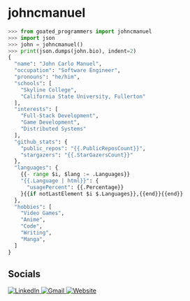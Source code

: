 # johncmanuel

```python
>>> from goated_programmers import johncmanuel
>>> import json
>>> john = johncmanuel()
>>> print(json.dumps(john.bio), indent=2)
{
  "name": "John Carlo Manuel",
  "occupation": "Software Engineer",
  "pronouns": "he/him",
  "schools": [
    "Skyline College",
    "California State University, Fullerton"
  ],
  "interests": [
    "Full-Stack Development",
    "Game Development",
    "Distributed Systems"
  ],
  "github_stats": {
    "public_repos": "{{.PublicReposCount}}",
    "stargazers": "{{.StarGazersCount}}"
  },
  "languages": {
    {{- range $i, $lang := .Languages}}
    "{{.Language | html}}": {
      "usagePercent": {{.Percentage}}
    }{{if notLastElement $i $.Languages}},{{end}}{{end}}
  },
  "hobbies": [
    "Video Games",
    "Anime",
    "Code",
    "Writing",
    "Manga",
  ]
}
```

## Socials

<p>
<a href="https://www.linkedin.com/in/johncarlomanuel/" target="_blank">
    <img alt="LinkedIn" src="https://img.shields.io/badge/linkedin-%230077B5.svg?&style=for-the-badge&logo=linkedin&logoColor=white" />
  </a>
  <a href="mailto:johncarlomanuel@csu.fullerton.edu">
    <img alt="Gmail" src="https://img.shields.io/badge/Gmail-D14836?style=for-the-badge&logo=gmail&logoColor=white" />
  </a>
 <a href="https://www.johncarlomanuel.com/" target="_blank">
    <img alt="Website" src="https://img.shields.io/badge/website-000000?style=for-the-badge&logo=About.me&logoColor=white" />
  </a>
<a href=>
</p>

